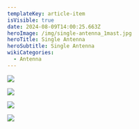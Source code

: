 ```yaml
---
templateKey: article-item
isVisible: true
date: 2024-08-09T14:00:25.663Z
heroImage: /img/single-antenna_1mast.jpg
heroTitle: Single Antenna
heroSubtitle: Single Antenna
wikiCategories:
  - Antenna
---
```

![](/img/single-antenna_1mast.jpg)

![](/img/single-antenna_a_box.jpg)

![](/img/antenna_user_box.jpg)

![](/img/cable-7pin-to-7pin_25m.jpg)